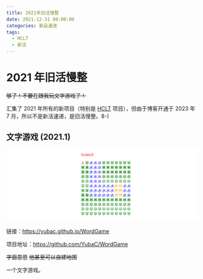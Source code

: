```yaml
---
title: 2021年旧活慢整
date: 2021-12-31 00:00:00
categories: 新品速递
tags:
  - HCLT
  - 新活
---
```


# 2021 年旧活慢整

<!-- more -->

~~够了！不要在跟我玩文字游戏了！~~

汇集了 2021 年所有的新项目（特别是 [HCLT](/2023/07/17/HCLT/) 项目），但由于博客开通于 2023 年 7 月，所以不是新活速递，是旧活慢整。8-)

## 文字游戏 (2021.1)

![文字游戏图片](/images/WordGame.png)

链接：https://yubac.github.io/WordGame

项目地址：https://github.com/YubaC/WordGame

~~字面意思~~ ~~他甚至可以自建地图~~

一个文字游戏。
